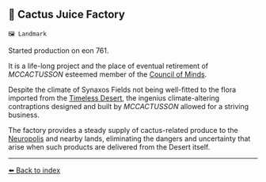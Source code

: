 ## 🌵 Cactus Juice Factory

`🖼️ Landmark`

Started production on eon 761.

It is a life-long project and the place of eventual retirement of  _MCCACTUSSON_ esteemed member of the [Council of Minds](https://zeithalt.github.io/r/council_of_minds.html).

Despite the climate of Synaxos Fields not being well-fitted to the flora imported from the [Timeless Desert](https://zeithalt.github.io/r/timeless_desert.html), the ingenius climate-altering contraptions designed and built by _MCCACTUSSON_ allowed for a striving business.

The factory provides a steady supply of cactus-related produce to the [Neuropolis](https://zeithalt.github.io/r/neuropolis.html) and nearby lands, eliminating the dangers and uncertainty that arise when such products are delivered from the Desert itself.


----------
[⬅️ Back to index](/index.md#32c0_s)